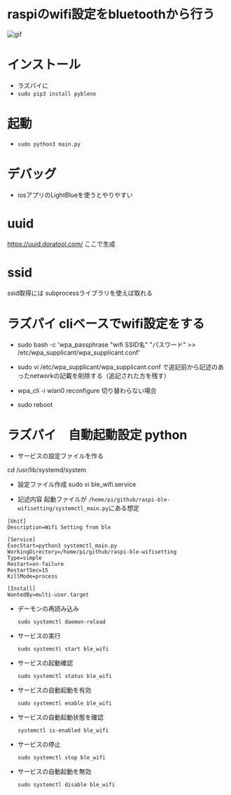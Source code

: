# raspiのwifi設定をbluetoothから行う

![gif](assets/raspi_ble.gif)

# インストール
- ラズパイに
- `sudo pip3 install pybleno`

# 起動
- `sudo python3 main.py`

# デバッグ
- iosアプリのLightBlueを使うとやりやすい

# uuid
https://uuid.doratool.com/
ここで生成

# ssid
ssid取得には subprocessライブラリを使えば取れる

# ラズパイ cliベースでwifi設定をする

- sudo bash -c 'wpa_passphrase "wifi SSID名" "パスワード" >> /etc/wpa_supplicant/wpa_supplicant.conf'
- sudo vi /etc/wpa_supplicant/wpa_supplicant.conf で追記前から記述のあったnetworkの記載を削除する（追記された方を残す）

- wpa_cli -i wlan0 reconfigure
切り替わらない場合
- sudo reboot

# ラズパイ　自動起動設定 python
- サービスの設定ファイルを作る

cd /usr/lib/systemd/system
- 設定ファイル作成
sudo vi  ble_wifi.service

- 記述内容
起動ファイルが
`/home/pi/github/raspi-ble-wifisetting/systemctl_main.py`にある想定

```
[Unit]
Description=Wifi Setting from ble

[Service]
ExecStart=python3 systemctl_main.py
WorkingDirectory=/home/pi/github/raspi-ble-wifisetting
Type=simple
Restart=on-failure
RestartSec=15
KillMode=process

[Install]
WantedBy=multi-user.target
```

- デーモンの再読み込み

    `sudo systemctl daemon-reload`

- サービスの実行

    `sudo systemctl start ble_wifi` 

- サービスの起動確認

    `sudo systemctl status ble_wifi` 

- サービスの自動起動を有効

    `sudo systemctl enable ble_wifi`

- サービスの自動起動状態を確認

    `systemctl is-enabled ble_wifi` 

- サービスの停止

    `sudo systemctl stop ble_wifi` 

- サービスの自動起動を無効

    `sudo systemctl disable ble_wifi`
